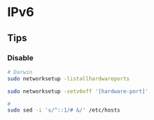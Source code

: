 # IPv6

## Tips

### Disable

```sh
# Darwin
sudo networksetup -listallhardwareports

sudo networksetup -setv6off '[hardware-port]'
```

```sh
#
sudo sed -i 's/^::1/# &/' /etc/hosts
```
